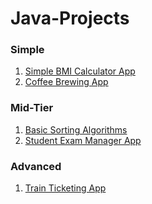 # Java-Projects


### Simple 
1. <a href = "https://github.com/karthik13691/Java-Projects/tree/57d2cd4010a89c1a64694119d4d541ee0721092d/Simple%20BMI%20Calculator%20App">Simple BMI Calculator App</a>
2. <a href = "https://github.com/karthik13691/Java-Projects/tree/main/Coffee%20Brewer%20App">Coffee Brewing App</a>


### Mid-Tier 
1. <a href = "https://github.com/karthik13691/Java-Projects/tree/main/Sorting%20Algorithms">Basic Sorting Algorithms</a>
2. <a href = "https://github.com/karthik13691/Java-Projects/tree/main/Student%20Exam%20Manager%20application">Student Exam Manager App</a>


### Advanced
1. <a href = "https://github.com/karthik13691/Train-Ticketing-App.git">Train Ticketing App</a>
